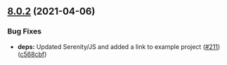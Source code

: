 ## [8.0.2](https://github.com/protractor-cucumber-framework/protractor-cucumber-framework/compare/v8.0.1...v8.0.2) (2021-04-06)


### Bug Fixes

* **deps:** Updated Serenity/JS and added a link to example project ([#211](https://github.com/protractor-cucumber-framework/protractor-cucumber-framework/issues/211)) ([c568cbf](https://github.com/protractor-cucumber-framework/protractor-cucumber-framework/commit/c568cbfcc01ff2075bb7c7da4ef8333694ab24a2))
